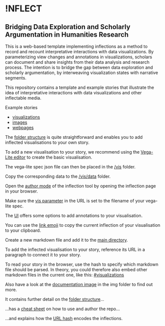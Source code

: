 # !NFLECT
## Bridging Data Exploration and Scholarly Argumentation in Humanities Research

This is a web-based template implementing inflections as a method to record and recount interpretative interactions with data visualizations. By parameterizing view changes and annotations in visualizations, scholars can document and share insights from their data analysis and research process. The intention is to bridge the gap between data exploration and scholarly argumentation, by interweaving visualization states with narrative segments.



This repository contains a template and example stories that illustrate the idea of interpretative interactions with data visualizations and other inflectable media.

Example stories
- <a href="#visualizations">visualizations</a>
- <a href="#images">images</a>
- <a href="#webpages">webpages</a>


The [folder structure](img/#0,0,369,865&ff0000&&&folder_structure.png) is quite straightforward and enables you to add inflected visualisations to your own story.

<!-- The [VIS folder](img/#-347,-1,584,422&ff0000&1,120,236,322&&folder_structure.png) contains all the pieces of code concerning the data visualisations and inflections. -->


To add a new visualisation to your story, we recommend using the <a href="https://vega.github.io/editor/#/examples/vega-lite/bar">Vega-Lite editor</a> to create the basic visualisation.

The vega-lite spec json file can then be placed in the [/vis](img/#0,120,369,680&85eb1f&12,237,353,615&&http://localhost:5500/img/folder_structure.png) folder.



Copy the corresponding data to the [/vis/data](img/#0,120,369,680&85eb1f&52,273,131,313&&http://localhost:5500/img/folder_structure.png) folder.


Open the [author mode](img/#0,0,912,746&ff0000&&&inflections_editor.png) of the inflection tool by opening the inflection page in your browser.


Make sure the [vis parameter](img/#44,-51,862,336&ff0000&496,10,610,45&&inflections_editor.png) in the URL is set to the filename of your vega-lite spec.


The [UI](img/#0,0,912,746&ff0000&522,352,761,646&&inflections_editor.png
) offers some options to add annotations to your visualisation.


You can use the [link emoji](img/#0,0,912,746&ff0000&814,346,863,397&&inflections_editor.png) to copy the current inflection of your visualisation to your clipboard.


Create a new markdown file and add it to the [main directory](img/#0,0,369,865&85eb1f&38,660,273,852&&http://localhost:5500/img/folder_structure.png).

To add the inflected visualisation to your story, reference its URL in a paragraph to connect it to your story.



To read your story in the browser, use the hash to specify which markdown file should be parsed. In theory, you could therefore also embed other markdown files in the current one, like this: [#visualizations](#visualizations)




Also have a look at the [documentation image](img/#0,0,3500,7287&ff0000&&&documentation_image.png) in the img folder to find out more.


It contains further detail on the [folder structure](img/#0,192,3500,2375&ff0000&&&documentation_image.png)...


...has a [cheat sheet](img/#0,2496,3500,5582&ff0000&&&documentation_image.png) on how to use and author the repo...


...and explains how the [URL hash](img/#0,5037,3500,7656&ff0000&&&documentation_image.png) encodes the inflections.

